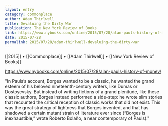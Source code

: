 ```yaml
---
layout: entry
category: commonplace
author: Adam Thirlwell
title: Devaluing the Dirty War
publication: The New York Review of Books
link: https://www.nybooks.com/online/2015/07/28/alan-pauls-history-of-money/
date: 2015-07-28
permalink: 2015/07/28/adam-thirlwell-devaluing-the-dirty-war
---
```


[[2015]] • [[Commonplace]] • [[Adam Thirlwell]] • [[New York Review of Books]] 

https://www.nybooks.com/online/2015/07/28/alan-pauls-history-of-money/

"In Pauls’s account, Borges wanted to be a classic, he wanted the grand esteem of his beloved nineteenth-century writers, like Dumas or Dostoyevsky. But instead of writing fictions of a grand plenitude, like these classic authors, Borges instead performed a side-step: he wrote slim stories that recounted the critical reception of classic works that did not exist. This was the great strategy of lightness that Borges invented, and that has shadowed a certain mutant strain of literature ever since (“Borges is inexhaustible,” wrote Roberto Bolaño, a near contemporary of Pauls)."

